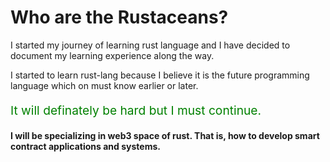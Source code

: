 # Who are the Rustaceans?
I started my journey of learning rust language and I have decided to document my learning experience along the way.

I started to learn rust-lang because I believe it is the future programming language which on must know earlier or later.

<p style="color:green;font-size:1.2rem;">
It will definately be hard but I must continue. 
</p>

#### I will be specializing in web3 space of rust. That is, how to develop smart contract applications and systems.